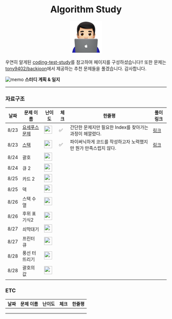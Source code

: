 

<div align="center">
    <h1>
        Algorithm Study
    </h1>
    <img src='logo.png'/ width='20%'>
</div>



우연히 알게된 [coding-test-study](https://github.com/boostcamp-ai-tech-4/coding-test-study)를 참고하여 페이지를 구성하셨습니다!! 또한 문제는 [tony9402/backjoon](tony9402/backjoon)에서 제공하는 추천 문제들을 풀겠습니다. 감사합니다.



 ![memo](https://github.githubassets.com/images/icons/emoji/unicode/1f4dd.png) **스터디 계획 & 일지**

---

### **자료구조**

| 날짜 | 문제 이름                                             | 난이도                                                       | 체크 | 한줄평                                                       | 풀이링크                                   |
| ---- | ----------------------------------------------------- | ------------------------------------------------------------ | ---- | ------------------------------------------------------------ | ------------------------------------------ |
| 8/23 | [요세푸스 문제](https://www.acmicpc.net/problem/1158) | <img height="25px" width="25px" src="https://static.solved.ac/tier_small/6.svg"/> | ✅    | 간단한 문제지만 필요한 Index를 찾아가는 과정이 헤깔렸다.     | [링크](DataStructure/1158_요세푸스문제.py) |
| 8/23 | [스택](https://www.acmicpc.net/problem/10828)         | <img height="25px" width="25px" src="https://static.solved.ac/tier_small/7.svg"/> | ✅    | 파이써닉하게 코드를 작성하고자 노력했지만 뭔가 만족스럽지 않다. | [링크](DataStructure/10828_스택.py)        |
| 8/24 | 괄호                                                  | <img height="25px" width="25px" src="https://static.solved.ac/tier_small/7.svg"/> |      |                                                              |                                            |
| 8/24 | 큐 2                                                  | <img height="25px" width="25px" src="https://static.solved.ac/tier_small/7.svg"/> |      |                                                              |                                            |
| 8/25 | 카드 2                                                | <img height="25px" width="25px" src="https://static.solved.ac/tier_small/7.svg"/> |      |                                                              |                                            |
| 8/25 | 덱                                                    | <img height="25px" width="25px" src="https://static.solved.ac/tier_small/7.svg"/> |      |                                                              |                                            |
| 8/26 | 스택 수열                                             | <img height="25px" width="25px" src="https://static.solved.ac/tier_small/8.svg"/> |      |                                                              |                                            |
| 8/26 | 후위 표기식2                                          | <img height="25px" width="25px" src="https://static.solved.ac/tier_small/8.svg"/> |      |                                                              |                                            |
| 8/27 | 쇠막대기                                              | <img height="25px" width="25px" src="https://static.solved.ac/tier_small/8.svg"/> |      |                                                              |                                            |
| 8/27 | 프린터 큐                                             | <img height="25px" width="25px" src="https://static.solved.ac/tier_small/8.svg"/> |      |                                                              |                                            |
| 8/28 | 풍선 터뜨리기                                         | <img height="25px" width="25px" src="https://static.solved.ac/tier_small/8.svg"/> |      |                                                              |                                            |
| 8/28 | 괄호의 값                                             | <img height="25px" width="25px" src="https://static.solved.ac/tier_small/9.svg"/> |      |                                                              |                                            |
|      |                                                       |                                                              |      |                                                              |                                            |

### ETC

| 날짜 | 문제 이름 | 난이도 | 체크 | 한줄평 |
| ---- | --------- | ------ | ---- | ------ |
|      |           |        |      |        |
|      |           |        |      |        |
|      |           |        |      |        |




